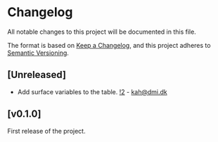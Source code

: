 # Changelog

All notable changes to this project will be documented in this file.

The format is based on [Keep a Changelog](https://keepachangelog.com/en/1.1.0/),
and this project adheres to [Semantic Versioning](https://semver.org/spec/v2.0.0.html).

## [Unreleased]

- Add surface variables to the table. [!2](https://github.com/dmidk/grib2_cfnames/pull/2) - kah@dmi.dk

## [v0.1.0]

First release of the project.
